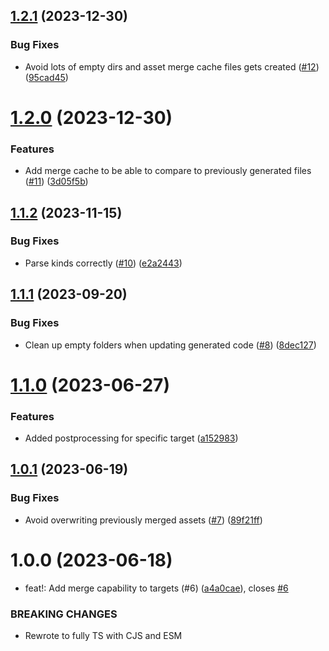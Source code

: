 ## [1.2.1](https://github.com/kapetacom/codegen/compare/v1.2.0...v1.2.1) (2023-12-30)


### Bug Fixes

* Avoid lots of empty dirs and asset merge cache files gets created ([#12](https://github.com/kapetacom/codegen/issues/12)) ([95cad45](https://github.com/kapetacom/codegen/commit/95cad45e8b66a23e5c962bc865310f4820b43014))

# [1.2.0](https://github.com/kapetacom/codegen/compare/v1.1.2...v1.2.0) (2023-12-30)


### Features

* Add merge cache to be able to compare to previously generated files ([#11](https://github.com/kapetacom/codegen/issues/11)) ([3d05f5b](https://github.com/kapetacom/codegen/commit/3d05f5bf1281e51c9ac9eb464a8ab46dd003805c))

## [1.1.2](https://github.com/kapetacom/codegen/compare/v1.1.1...v1.1.2) (2023-11-15)

### Bug Fixes

-   Parse kinds correctly ([#10](https://github.com/kapetacom/codegen/issues/10)) ([e2a2443](https://github.com/kapetacom/codegen/commit/e2a24432d8d7aafc92992aeaac675a30ed1ed123))

## [1.1.1](https://github.com/kapetacom/codegen/compare/v1.1.0...v1.1.1) (2023-09-20)

### Bug Fixes

-   Clean up empty folders when updating generated code ([#8](https://github.com/kapetacom/codegen/issues/8)) ([8dec127](https://github.com/kapetacom/codegen/commit/8dec12747d5d0b68745297361e178a1c336288b2))

# [1.1.0](https://github.com/kapetacom/codegen/compare/v1.0.1...v1.1.0) (2023-06-27)

### Features

-   Added postprocessing for specific target ([a152983](https://github.com/kapetacom/codegen/commit/a1529832fe8e7e7bcbd32c0e1fccdd1b2a2844d5))

## [1.0.1](https://github.com/kapetacom/codegen/compare/v1.0.0...v1.0.1) (2023-06-19)

### Bug Fixes

-   Avoid overwriting previously merged assets ([#7](https://github.com/kapetacom/codegen/issues/7)) ([89f21ff](https://github.com/kapetacom/codegen/commit/89f21fff183711388fef46b8dfcd80b7fee2960a))

# 1.0.0 (2023-06-18)

-   feat!: Add merge capability to targets (#6) ([a4a0cae](https://github.com/kapetacom/codegen/commit/a4a0cae738a0cbf1e4290fcdc46d7d0ddf800928)), closes [#6](https://github.com/kapetacom/codegen/issues/6)

### BREAKING CHANGES

-   Rewrote to fully TS with CJS and ESM
